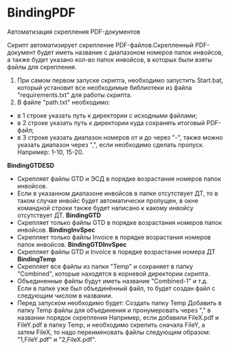 # BindingPDF
Автоматизация скрепления PDF-документов

Скрипт автоматизирует скрепление PDF-файлов.Скрепленный PDF-документ будет иметь название с диапазоном номеров папок инвойсов, а также будет указано кол-во папок инвойсов, в которых были взяты файлы для скрепления.

1. При самом первом запуске скрипта, необходимо запустить Start.bat, который установит все необходимые библиотеки из файла "requirements.txt" для работы скрипта.
2. В файле "path.txt" необходимо: 
- в 1 строке указать путь к директории с исходными файлами;
- в 2 строке указать путь к директории куда сохранять итоговый PDF-файл;
- в 3 строке указать диапазон номеров от и до через "-", также можно указать диапазон через ",", если необходимо сделать пропуск. Например: 1-10, 15-20.

**BindingGTDESD**
- Скрепляет файлы GTD и ЭСД в порядке возрастания номеров папок инвойсов.
- Если в указанном диапазоне инвойсов в папке отсутствует ДТ, то в таком случае инвойс будет автоматически пропущен, в окне командной строки также будет написано к какому инвойсу отсутствует ДТ.
**BindingGTD**
- Скрепляет только файлы GTD в порядке возрастания номеров папок инвойсов.
**BindingInvSpec**
- Скрепляет только файлы Invoice в порядке возрастания номеров папок инвойсов.
**BindingGTDInvSpec**
- Скрепляет файлы GTD и Invoice в порядке возрастания номера ДТ
**BindingTemp**
- Скрепляет все файлы из папки "Temp" и сохраняет в папку "Combined", которые находятся в корневой директории скрипта.
- Объединенные файлы будут иметь название "Combined-1" и т.д. Если в папке уже был объединённый файл, то будет создан файл с следующим числом в названии.
- Перед запуском необходимо будет: Создать папку Temp Добавить в папку Temp файлы для объединения и пронумеровать через "," в названии порядок скрепления Например, если добавили FileX.pdf и FileY.pdf в папку Temp, и необходимо скрепить сначала FileY, а затем FileX, то надо переименовать файлы следующим образом: "1,FileY.pdf" и "2,FileX.pdf".
